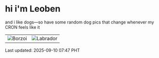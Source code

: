 # hi i'm Leoben

and i like dogs—so have some random dog pics that change whenever my CRON feels like it

|  |  |
|--------|----------|
| ![Borzoi](https://random-dog-vercel.vercel.app/api/random-borzoi?v=1757461658) | ![Labrador](https://random-dog-vercel.vercel.app/api/random-labrador?v=1757461658) |

Last updated: 2025-09-10 07:47 PHT
